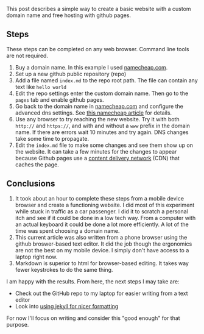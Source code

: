 This post describes a simple way to create a basic website with a custom domain name and free hosting with github pages.

## Steps
These steps can be completed on any web browser.  Command line tools are not required.

1. Buy a domain name.  In this example I used [namecheap.com](namecheap.com).
2. Set up a new github public repository (repo)
3. Add a file named `index.md` to the repo root path.  The file can contain any text like `hello world`
4. Edit the repo settings enter the custom domain name.  Then go to the `pages` tab and enable github pages.
5. Go back to the domain name in [namecheap.com](namecheap.com) and configure the advanced dns settings.  See [this namecheap article](https://www.namecheap.com/support/knowledgebase/article.aspx/9645/2208/how-do-i-link-my-domain-to-github-pages/) for details.
6. Use any browser to try reaching the new website.  Try it with both `http://` and `https://`, and with and without a `www` prefix in the domain name.  If there are errors wait 10 minutes and try again.  DNS changes take some time to propagate.
7. Edit the `index.md` file to make some changes and see them show up on the website.  It can take a few minutes for the changes to appear because Github pages use a [content delivery network](https://en.m.wikipedia.org/wiki/Content_delivery_network) (CDN) that caches the page.

## Conclusions
1. It took about an hour to complete these steps from a mobile device browser and create a functioning website.  I did most of this experiment while stuck in traffic as a car passenger.  I did it to scratch a personal itch and see if it could be done in a low tech way.  From a computer with an actual keyboard it could be done a lot more efficiently.  A lot of the time was spent choosing a domain name.
2. This current article was also written from a phone browser using the github broswer-based text editor.  It did the job though the ergonomics are not the best on my mobile device.  I simply don't have access to a laptop right now.
3. Markdown is superior to html for browser-based editing.  It takes way fewer keystrokes to do the same thing.

I am happy with the results.  From here, the next steps I may take are:
- Check out the GitHub repo to my laptop for easier writing from a text editor
- Look into [using jekyll for nicer formatting](https://docs.github.com/en/pages/setting-up-a-github-pages-site-with-jekyll/about-github-pages-and-jekyll)

For now I'll focus on writing and consider this "good enough" for that purpose.
